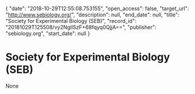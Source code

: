 {
  "date": "2018-10-29T12:55:08.753155", 
  "open_access": false, 
  "target_url": "http://www.sebiology.org/", 
  "description": null, 
  "end_date": null, 
  "title": "Society for Experimental Biology (SEB)", 
  "record_id": "20181029T125508/vy2NgllSzF+68fqyq0QjjA==", 
  "publisher": "sebiology.org", 
  "start_date": null
}

# Society for Experimental Biology (SEB)

None